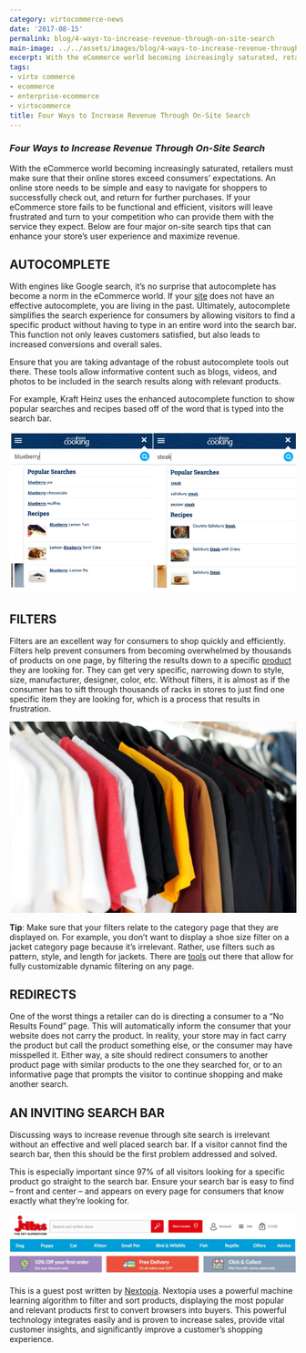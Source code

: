```yaml
---
category: virtocommerce-news
date: '2017-08-15'
permalink: blog/4-ways-to-increase-revenue-through-on-site-search
main-image: ../../assets/images/blog/4-ways-to-increase-revenue-through-on-site-search.jpg
excerpt: With the eCommerce world becoming increasingly saturated, retailers must make sure that their online stores exceed consumers’ expectations which means to be simple and easy to navigate for shoppers to successfully check out, and return for further purchases. 
tags:
- virto commerce
- ecommerce
- enterprise-ecommerce
- virtocommerce
title: Four Ways to Increase Revenue Through On-Site Search
---
```

### <dfn>Four Ways to Increase Revenue Through On-Site Search</dfn>

With the eCommerce world becoming increasingly saturated, retailers must make sure that their online stores exceed consumers’ expectations. An online store needs to be simple and easy to navigate for shoppers to successfully check out, and return for further purchases. If your eCommerce store fails to be functional and efficient, visitors will leave frustrated and turn to your competition who can provide them with the service they expect. Below are four major on-site search tips that can enhance your store’s user experience and maximize revenue. 

<h2>AUTOCOMPLETE</h2>

With engines like Google search, it’s no surprise that autocomplete has become a norm in the eCommerce world. If your <a href="{{ 'https://virtocommerce.com/glossary/b2b-ecommerce-companies-websites' | absolute_url }}">site</a> does not have an effective autocomplete, you are living in the past. Ultimately, autocomplete simplifies the search experience for consumers by allowing visitors to find a specific product without having to type in an entire word into the search bar. This function not only leaves customers satisfied, but also leads to increased conversions and overall sales. 

Ensure that you are taking advantage of the robust autocomplete tools out there. These tools allow informative content such as blogs, videos, and photos to be included in the search results along with relevant products. 

For example, Kraft Heinz uses the enhanced autocomplete function to show popular searches and recipes based off of the word that is typed into the search bar.

<img src='../../assets/images/blog/nextopia-blog-1.jpg'>

<h2>FILTERS</h2>

Filters are an excellent way for consumers to shop quickly and efficiently. Filters help prevent consumers from becoming overwhelmed by thousands of products on one page, by filtering the results down to a specific <a href="{{ 'https://virtocommerce.com/product-information-management' | absolute_url }}">product</a> they are looking for. They can get very specific, narrowing down to style, size, manufacturer, designer, color, etc. Without filters, it is almost as if the consumer has to sift through thousands of racks in stores to just find one specific item they are looking for, which is a process that results in frustration. 

<img src='../../assets/images/blog/nextopia-blog-2.jpg'>

<strong>Tip</strong>: Make sure that your filters relate to the category page that they are displayed on. For example, you don’t want to display a shoe size filter on a jacket category page because it’s irrelevant. Rather, use filters such as pattern, style, and length for jackets. There are [tools](http://www.nextopia.com/solutions/website-navigation) out there that allow for fully customizable dynamic filtering on any page.

<h2>REDIRECTS</h2>

One of the worst things a retailer can do is directing a consumer to a “No Results Found” page.  This will automatically inform the consumer that your website does not carry the product. In reality, your store may in fact carry the product but call the product something else, or the consumer may have misspelled it. Either way, a site should redirect consumers to another product page with similar products to the one they searched for, or to an informative page that prompts the visitor to continue shopping and make another search. 

<h2>AN INVITING SEARCH BAR</h2>

Discussing ways to increase revenue through site search is irrelevant without an effective and well placed search bar. If a visitor cannot find the search bar, then this should be the first problem addressed and solved. 

This is especially important since 97% of all visitors looking for a specific product go straight to the search bar. Ensure your search bar is easy to find – front and center – and appears on every page for consumers that know exactly what they’re looking for. 

<img src='../../assets/images/blog/nextopia-blog-3.jpg'>

This is a guest post written by [Nextopia](http://www.nextopia.com/). Nextopia uses a powerful machine learning algorithm to filter and sort products, displaying the most popular and relevant products first to convert browsers into buyers. This powerful technology integrates easily and is proven to increase sales, provide vital customer insights, and significantly improve a customer’s shopping experience.
